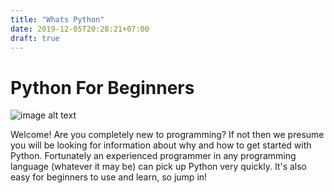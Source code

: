 ```yaml
---
title: "Whats Python"
date: 2019-12-05T20:28:21+07:00
draft: true
---
```


# Python For Beginners #

![image alt text](https://seeklogo.net/wp-content/uploads/2012/10/python-logo-vector.png)


Welcome! Are you completely new to programming? If not then we presume you will be looking for information about why and how to get started with Python. Fortunately an experienced programmer in any programming language (whatever it may be) can pick up Python very quickly. It's also easy for beginners to use and learn, so jump in!